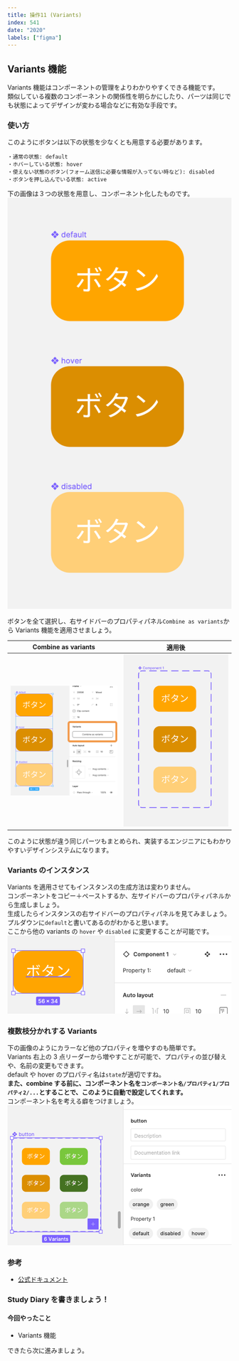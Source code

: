 ```yaml
---
title: 操作11 (Variants)
index: 541
date: "2020"
labels: ["figma"]
---
```


## Variants 機能

Variants 機能はコンポーネントの管理をよりわかりやすくできる機能です。  
類似している複数のコンポーネントの関係性を明らかにしたり、パーツは同じでも状態によってデザインが変わる場合などに有効な手段です。

### 使い方

このようにボタンは以下の状態を少なくとも用意する必要があります。

```
・通常の状態: default
・ホバーしている状態: hover
・使えない状態のボタン(フォーム送信に必要な情報が入ってない時など): disabled
・ボタンを押し込んでいる状態: active
```

下の画像は３つの状態を用意し、コンポーネント化したものです。  
![variants-button](./img/variants-button.png)

ボタンを全て選択し、右サイドバーのプロパティパネル`Combine as variants`から Variants 機能を適用させましょう。

| Combine as variants                               | 適用後                                          |
| ------------------------------------------------- | ----------------------------------------------- |
| ![combine-variants2](./img/combine-variants2.png) | ![variants-buttons](./img/variants-buttons.png) |

このように状態が違う同じパーツもまとめられ、実装するエンジニアにもわかりやすいデザインシステムになります。

### Variants のインスタンス

Variants を適用させてもインスタンスの生成方法は変わりません。  
コンポーネントをコピー＋ペーストするか、左サイドバーのプロパティパネルから生成しましょう。  
生成したらインスタンスの右サイドバーのプロパティパネルを見てみましょう。  
プルダウンに`default`と書いてあるのがわかると思います。  
ここから他の variants の `hover` や `disabled` に変更することが可能です。
![variants-instance](./img/variants-instance.png)

### 複数枝分かれする Variants

下の画像のようにカラーなど他のプロパティを増やすのも簡単です。  
Variants 右上の 3 点リーダーから増やすことが可能で、プロパティの並び替えや、名前の変更もできます。  
default や hover のプロパティ名は`state`が適切ですね。  
**また、combine する前に、コンポーネント名を`コンポーネント名/プロパティ1/プロパティ2/...`とすることで、このように自動で設定してくれます。**  
コンポーネント名を考える癖をつけましょう。
![variants-buttons-color](./img/variants-buttons-color.png)

### 参考

- [公式ドキュメント](https://help.figma.com/hc/en-us/articles/360055471353-Prepare-for-variants)

### Study Diary を書きましょう！

#### 今回やったこと

- Variants 機能

できたら次に進みましょう。

